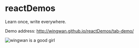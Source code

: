 # reactDemos
Learn once, write everywhere.


Demo address:
http://wingwan.github.io/reactDemos/tab-demo/

![wingwan is a good girl](https://avatars2.githubusercontent.com/u/3021744?v=3&s=140)